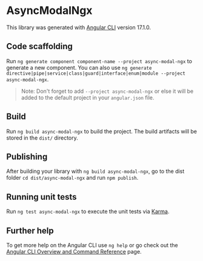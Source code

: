 # AsyncModalNgx

This library was generated with [Angular CLI](https://github.com/angular/angular-cli) version 17.1.0.

## Code scaffolding

Run `ng generate component component-name --project async-modal-ngx` to generate a new component. You can also use `ng generate directive|pipe|service|class|guard|interface|enum|module --project async-modal-ngx`.
> Note: Don't forget to add `--project async-modal-ngx` or else it will be added to the default project in your `angular.json` file. 

## Build

Run `ng build async-modal-ngx` to build the project. The build artifacts will be stored in the `dist/` directory.

## Publishing

After building your library with `ng build async-modal-ngx`, go to the dist folder `cd dist/async-modal-ngx` and run `npm publish`.

## Running unit tests

Run `ng test async-modal-ngx` to execute the unit tests via [Karma](https://karma-runner.github.io).

## Further help

To get more help on the Angular CLI use `ng help` or go check out the [Angular CLI Overview and Command Reference](https://angular.io/cli) page.
